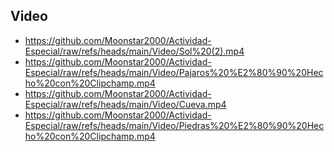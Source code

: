 ## Video

+ https://github.com/Moonstar2000/Actividad-Especial/raw/refs/heads/main/Video/Sol%20(2).mp4
+ https://github.com/Moonstar2000/Actividad-Especial/raw/refs/heads/main/Video/Pajaros%20%E2%80%90%20Hecho%20con%20Clipchamp.mp4
+ https://github.com/Moonstar2000/Actividad-Especial/raw/refs/heads/main/Video/Cueva.mp4
+ https://github.com/Moonstar2000/Actividad-Especial/raw/refs/heads/main/Video/Piedras%20%E2%80%90%20Hecho%20con%20Clipchamp.mp4
